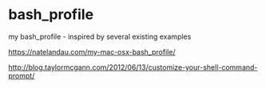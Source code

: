 # bash_profile
my bash_profile - inspired by several existing examples

https://natelandau.com/my-mac-osx-bash_profile/

http://blog.taylormcgann.com/2012/06/13/customize-your-shell-command-prompt/

